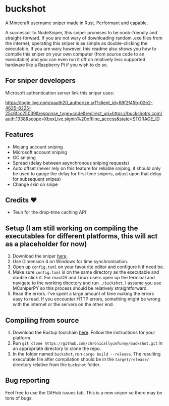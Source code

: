 # buckshot
A Minecraft username sniper made in Rust. Performant and capable.

A successor to NodeSniper, this sniper promises to be noob-friendly and straight-forward. If you are not wary of downloading random .exe files from the internet, operating this sniper is as simple as double-clicking the executable. If you are wary however, this readme also shows you how to compile this sniper on your own computer (from source code to an executable) and you can even run it off on relatively less supported hardware like a Raspberry Pi if you wish to do so.

## For sniper developers

Microsoft authentication server link this sniper uses:

https://login.live.com/oauth20_authorize.srf?client_id=68f2f45b-02e2-4625-8225-25c6fcc25039&response_type=code&redirect_uri=https://buckshotrs.com/auth:1338&scope=XboxLive.signin%20offline_access&state=STORAGE_ID

## Features

- Mojang account sniping
- Microsoft account sniping
- GC sniping
- Spread (delay between asynchronous sniping requests)
- Auto offset (never rely on this feature for reliable sniping, it should only be used to gauge the delay for first time snipers, adjust upon that delay for subsequent snipes)
- Change skin on snipe

## Credits ❤️

- Teun for the drop-time caching API

## Setup (I am still working on compiling the executables for different platforms, this will act as a placeholder for now)

1. Download the sniper [here](https://github.com/chronicallyunfunny/buckshot/releases/tag/v0.2.0).
2. Use Dimension 4 on Windows for time synchronisation.
3. Open up `config.toml` on your favourite editor and configure it if need be.
4. Make sure `config.toml` is on the same directory as the executable and double click it. For macOS and Linux users open up the terminal and navigate to the working directory and run `./buckshot`. I assume you use MCsniperPY so this process should be relatively straightforward.
5. Read the errors. I've spent a large amount of time making the errors easy to read. If you encounter HTTP errors, something might be wrong with the internet or the servers on the other end.

## Compiling from source

1. Download the Rustup toolchain [here](https://rustup.rs/). Follow the instructions for your platform.
2. Run `git clone https://github.com/chronicallyunfunny/buckshot.git` in an appropriate directory to clone the repo.
3. In the folder named `buckshot`, run `cargo build --release`. The resulting executable file after compilation should be in the `target/release/` directory relative from the `buckshot` folder.

## Bug reporting

Feel free to use the GitHub issues tab. This is a new sniper so there may be tons of bugs.
